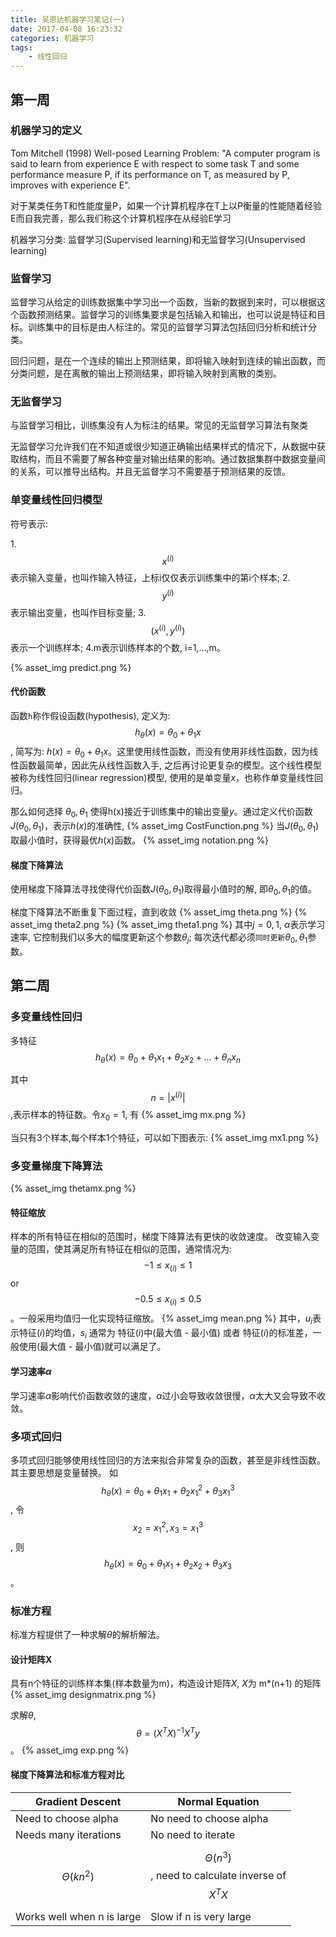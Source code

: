 ```yaml
---
title: 吴恩达机器学习笔记(一)
date: 2017-04-08 16:23:32
categories: 机器学习
tags:
    - 线性回归
---
```


## 第一周

### 机器学习的定义

Tom Mitchell (1998) Well-posed Learning Problem: "A computer program is said to learn from experience E with respect to some task T and some performance measure P, if its performance on T, as measured by P, improves with experience E".

对于某类任务T和性能度量P，如果一个计算机程序在T上以P衡量的性能随着经验E而自我完善，那么我们称这个计算机程序在从经验E学习

机器学习分类: 监督学习(Supervised learning)和无监督学习(Unsupervised learning)

<!-- more -->

### 监督学习

监督学习从给定的训练数据集中学习出一个函数，当新的数据到来时，可以根据这个函数预测结果。监督学习的训练集要求是包括输入和输出，也可以说是特征和目标。训练集中的目标是由人标注的。常见的监督学习算法包括回归分析和统计分类。

回归问题，是在一个连续的输出上预测结果，即将输入映射到连续的输出函数，而分类问题，是在离散的输出上预测结果，即将输入映射到离散的类别。

### 无监督学习

与监督学习相比，训练集没有人为标注的结果。常见的无监督学习算法有聚类

无监督学习允许我们在不知道或很少知道正确输出结果样式的情况下，从数据中获取结构，而且不需要了解各种变量对输出结果的影响。通过数据集群中数据变量间的关系，可以推导出结构。并且无监督学习不需要基于预测结果的反馈。

### 单变量线性回归模型

符号表示:

1.$$x^{(i)}$$ 表示输入变量，也叫作输入特征，上标i仅仅表示训练集中的第i个样本;
2.$$y^{(i)}$$ 表示输出变量，也叫作目标变量;
3.$$(x^{(i)}, y^{(i)})$$ 表示一个训练样本;
4.m表示训练样本的个数, i=1,...,m。

{% asset_img predict.png %}

#### 代价函数

函数`h`称作假设函数(hypothesis), 定义为: $$h_{\theta}(x) = \theta_0 + \theta_1x$$, 简写为: $h(x) = \theta_0 + \theta_1x$。这里使用线性函数，而没有使用非线性函数，因为线性函数最简单，因此先从线性函数入手, 之后再讨论更复杂的模型。这个线性模型被称为线性回归(linear regression)模型, 使用的是单变量$x$，也称作单变量线性回归。

那么如何选择 $\theta_0, \theta_1$ 使得h(x)接近于训练集中的输出变量$y$。通过定义代价函数$J(\theta_0, \theta_1)$，表示$h(x)$的准确性,
{% asset_img CostFunction.png %}
当$J(\theta_0, \theta_1)$取最小值时，获得最优$h(x)$函数。
{% asset_img notation.png %}

#### 梯度下降算法

使用梯度下降算法寻找使得代价函数$J(\theta_0, \theta_1)$取得最小值时的解, 即$\theta_0, \theta_1$的值。

梯度下降算法不断重复下面过程，直到收敛
{% asset_img theta.png %}
{% asset_img theta2.png %}
{% asset_img theta1.png %}
其中$j=0,1$, $\alpha$表示学习速率, 它控制我们以多大的幅度更新这个参数$\theta_j$; 每次迭代都必须`同时更新`$\theta_0, \theta_1$参数。

## 第二周

### 多变量线性回归

多特征 $$h_{\theta}(x) = \theta_0 + \theta_1x_1 + \theta_2x_2 + \ldots + \theta_nx_n$$

其中$$n=|x^{(i)}|$$,表示样本的特征数。令$x_0=1$, 有
{% asset_img mx.png %}

当只有3个样本,每个样本1个特征，可以如下图表示:
{% asset_img mx1.png %}

### 多变量梯度下降算法

{% asset_img thetamx.png %}

#### 特征缩放

样本的所有特征在相似的范围时，梯度下降算法有更快的收敛速度。
改变输入变量的范围，使其满足所有特征在相似的范围，通常情况为: $$−1 ≤ x_{(i)} ≤ 1$$ or $$−0.5 ≤ x_{(i)} ≤ 0.5$$。一般采用均值归一化实现特征缩放。
{% asset_img mean.png %}
其中，$u_i$表示特征$(i)$的均值，$s_i$ 通常为 特征$(i)$中(最大值 - 最小值) 或者 特征$(i)$的标准差，一般使用(最大值 - 最小值)就可以满足了。

#### 学习速率$\alpha$

学习速率$\alpha$影响代价函数收敛的速度，$\alpha$过小会导致收敛很慢，$\alpha$太大又会导致不收敛。

### 多项式回归

多项式回归能够使用线性回归的方法来拟合非常复杂的函数，甚至是非线性函数。其主要思想是变量替换。
如$$h_\theta(x) = \theta_0 + \theta_1x_1 + \theta_2x_1^2 + \theta_3x_1^3$$,
令 $$x_2=x_1^2, x_3=x_1^3$$,
则 $$h_\theta(x) = \theta_0 + \theta_1x_1 + \theta_2x_2 + \theta_3x_3$$。

### 标准方程

标准方程提供了一种求解$\theta$的解析解法。

#### 设计矩阵X

具有n个特征的训练样本集(样本数量为m)，构造设计矩阵$X$, $X$为 m*(n+1) 的矩阵
{% asset_img designmatrix.png %}

求解$\theta$, $$\theta=(X^TX)^{-1}X^Ty$$。
{% asset_img exp.png %}

#### 梯度下降算法和标准方程对比

Gradient Descent | Normal Equation
-- | ---
Need to choose alpha | No need to choose alpha
Needs many iterations | No need to iterate
$$\Theta(kn^2)$$ |	$$\Theta(n^3)$$, need to calculate inverse of $$X^TX$$
Works well when n is large	| Slow if n is very large

